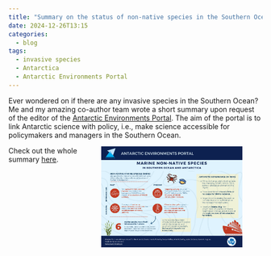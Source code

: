 ```yaml
---
title: "Summary on the status of non-native species in the Southern Ocean"
date: 2024-12-26T13:15
categories:
  - blog
tags:
  - invasive species
  - Antarctica
  - Antarctic Environments Portal
---
```


Ever wondered on if there are any invasive species in the Southern Ocean? Me and my amazing co-author team wrote a short summary upon request of the editor of the [Antarctic Environments Portal](https://environments.aq/). The aim of the portal is to link Antarctic science with policy, i.e., make science accessible for policymakers and managers in the Southern Ocean. 

<figure>
   <img src="/assets/images/Infographic_nnms.png" style="float: right;" height = "200" alt="">
</figure>


Check out the whole summary [here](https://environments.aq/publications/marine-non-native-species-in-the-southern-ocean-and-antarctica/). 
